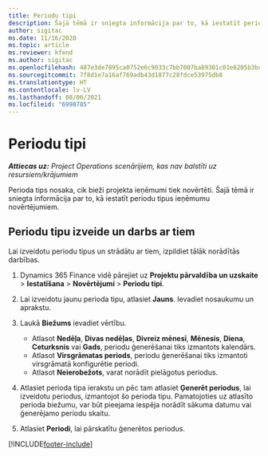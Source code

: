 ```yaml
---
title: Periodu tipi
description: Šajā tēmā ir sniegta informācija par to, kā iestatīt periodu tipus ieņēmumu novērtējumiem.
author: sigitac
ms.date: 11/16/2020
ms.topic: article
ms.reviewer: kfend
ms.author: sigitac
ms.openlocfilehash: 487e3de7895ca0752e6c9033c7bb7007ba89301c01e6205b3bc8a7d750724bc9
ms.sourcegitcommit: 7f8d1e7a16af769adb43d1877c28fdce53975db8
ms.translationtype: HT
ms.contentlocale: lv-LV
ms.lasthandoff: 08/06/2021
ms.locfileid: "6998785"
---
```

# <a name="period-types"></a>Periodu tipi

_**Attiecas uz:** Project Operations scenārijiem, kas nav balstīti uz resursiem/krājumiem_

Perioda tips nosaka, cik bieži projekta ieņēmumi tiek novērtēti. Šajā tēmā ir sniegta informācija par to, kā iestatīt periodu tipus ieņēmumu novērtējumiem. 

## <a name="create-and-work-with-period-types"></a>Periodu tipu izveide un darbs ar tiem
Lai izveidotu periodu tipus un strādātu ar tiem, izpildiet tālāk norādītās darbības.

1. Dynamics 365 Finance vidē pārejiet uz **Projektu pārvaldība un uzskaite** > **Iestatīšana** > **Novērtējumi** > **Periodu tipi**.
2. Lai izveidotu jaunu perioda tipu, atlasiet **Jauns**. Ievadiet nosaukumu un aprakstu.
3. Laukā **Biežums** ievadiet vērtību.

    - Atlasot **Nedēļa**, **Divas nedēļas**, **Divreiz mēnesī**, **Mēnesis**, **Diena**, **Ceturksnis** vai **Gads**, periodu ģenerēšanai tiks izmantots kalendārs. 
    - Atlasot **Virsgrāmatas periods**, periodu ģenerēšanai tiks izmantoti virsgrāmatā konfigurētie periodi.
    - Atlasot **Neierobežots**, varat norādīt pielāgotus periodus.
4. Atlasiet perioda tipa ierakstu un pēc tam atlasiet **Ģenerēt periodus**, lai izveidotu periodus, izmantojot šo perioda tipu. Pamatojoties uz atlasīto perioda biežumu, var būt pieejama iespēja norādīt sākuma datumu vai ģenerējamo periodu skaitu.
5. Atlasiet **Periodi**, lai pārskatītu ģenerētos periodus.



[!INCLUDE[footer-include](../includes/footer-banner.md)]